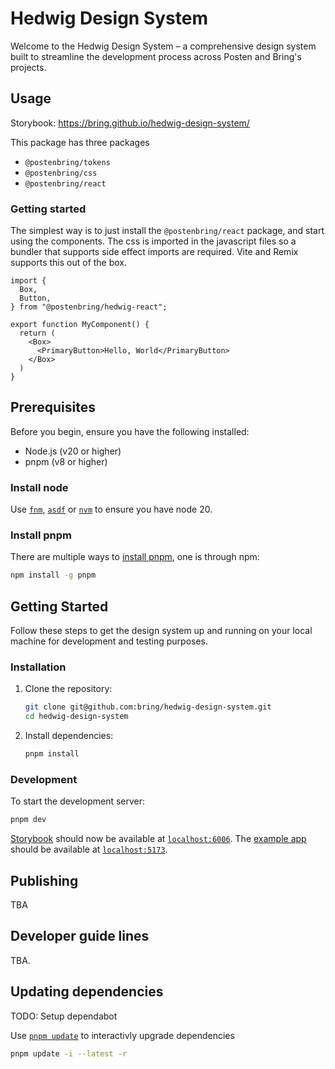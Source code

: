 # Hedwig Design System

Welcome to the Hedwig Design System – a comprehensive design system built to streamline the development process across Posten and Bring's projects.

## Usage

Storybook: https://bring.github.io/hedwig-design-system/

This package has three packages

- `@postenbring/tokens`
- `@postenbring/css`
- `@postenbring/react`

### Getting started

The simplest way is to just install the `@postenbring/react` package, and start using the components. The css is imported in the javascript files so a bundler that supports side effect imports are required. Vite and Remix supports this out of the box.

```tsx
import {
  Box,
  Button,
} from "@postenbring/hedwig-react";

export function MyComponent() {
  return (
    <Box>
      <PrimaryButton>Hello, World</PrimaryButton>
    </Box>
  )
}
```

## Prerequisites

Before you begin, ensure you have the following installed:

- Node.js (v20 or higher)
- pnpm (v8 or higher)

### Install node

Use [`fnm`](https://github.com/Schniz/fnm), [`asdf`](https://github.com/asdf-vm/asdf) or [`nvm`](https://github.com/nvm-sh/nvm) to ensure you have node 20.


### Install pnpm

There are multiple ways to [install pnpm](https://pnpm.io/installation), one is through npm:

```bash
npm install -g pnpm
```

## Getting Started

Follow these steps to get the design system up and running on your local machine for development and testing purposes.

### Installation

1. Clone the repository:
   ```bash
   git clone git@github.com:bring/hedwig-design-system.git
   cd hedwig-design-system
   ```
2. Install dependencies:
   ```bash
   pnpm install
   ```

### Development

To start the development server:

```bash
pnpm dev
```

[Storybook](https://storybook.js.org/) should now be available at [`localhost:6006`](http://localhost:6006). The [example app](apps/example/) should be available at [`localhost:5173`](http://localhost:5173).

## Publishing

TBA

## Developer guide lines

TBA.

## Updating dependencies

TODO: Setup dependabot

Use [`pnpm update`](https://pnpm.io/cli/update) to interactivly upgrade dependencies

```bash
pnpm update -i --latest -r
```
